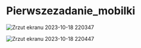 # Pierwszezadanie_mobilki

![Zrzut ekranu 2023-10-18 220347](https://github.com/Lisu02/Pierwszezadanie_mobilki/assets/104763694/850fa871-e1de-4f14-8315-6165f3b94fc3)


![Zrzut ekranu 2023-10-18 220447](https://github.com/Lisu02/Pierwszezadanie_mobilki/assets/104763694/8d96d463-fb7c-47ac-b039-4f5ef7bef6f1)


